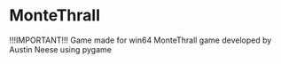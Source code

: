 # MonteThrall
!!!IMPORTANT!!!
Game made for win64
MonteThrall game developed by Austin Neese using pygame
